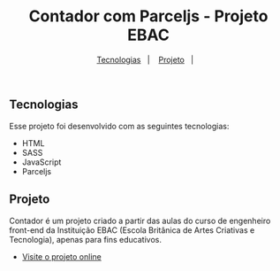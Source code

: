 <h1 align="center"> Contador com Parceljs - Projeto EBAC </h1>

<p align="center">
  <a href="#-tecnologias">Tecnologias</a>&nbsp;&nbsp;&nbsp;|&nbsp;&nbsp;&nbsp;
  <a href="#-projeto">Projeto</a>&nbsp;&nbsp;&nbsp;|&nbsp;&nbsp;&nbsp;
</p>

<br>

## Tecnologias

Esse projeto foi desenvolvido com as seguintes tecnologias:

- HTML
- SASS
- JavaScript
- Parceljs

## Projeto

Contador é um projeto criado a partir das aulas do curso de engenheiro front-end da Instituição EBAC (Escola Britânica de Artes Criativas e Tecnologia), apenas para fins educativos.

- [Visite o projeto online](https://exercicio-ebac-modulo-22.vercel.app/)
